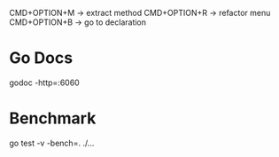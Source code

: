 

CMD+OPTION+M -> extract method
CMD+OPTION+R -> refactor menu
CMD+OPTION+B -> go to declaration


# Go Docs

godoc -http=:6060

# Benchmark

go test -v -bench=. ./...
